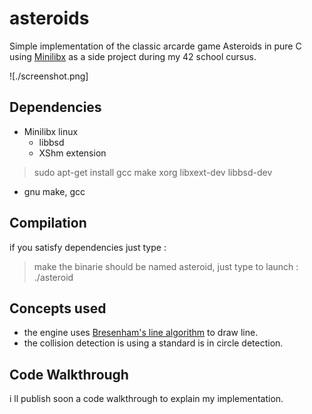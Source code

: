 # asteroids

Simple implementation of the classic arcarde game Asteroids in pure C using [Minilibx](https://github.com/42Paris/minilibx-linux) as a side project during my 42 school cursus.

![./screenshot.png]

## Dependencies
- Minilibx linux 
  - libbsd
  - XShm extension
> sudo apt-get install gcc make xorg libxext-dev libbsd-dev
- gnu make, gcc
## Compilation 
if you satisfy dependencies just type :
> make 
the binarie should be named asteroid, just type to launch : 
> ./asteroid
## Concepts used 

- the engine uses [Bresenham's line algorithm](https://en.wikipedia.org/wiki/Bresenham%27s_line_algorithm) to draw line.
- the collision detection is using a standard is in circle detection.

## Code Walkthrough 

i ll publish soon a code walkthrough to explain my implementation.
